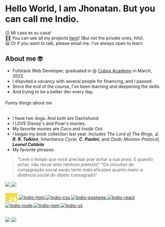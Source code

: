# Hello World, I am Jhonatan. But you can call me Indio.


 😉 Mi casa es su casa!
 <br/>
 👨‍💻 You can see all my projects <a href="https://github.com/IndioBR?tab=repositories" target='blank'>here</a>! (But not the private ones, hihi).
 <br/>
 😃 Or if you want to talk, please email me. I've always open to learn.


 ## About me 🤓
 
 - Fullstack Web Developer, graduated in @ <a href="https://www.cubos.academy/" target="_blank">Cubos Academy</a> in March, 2022.
 - I disputed a vacancy with several people for financing, and I passed.
 - Since the end of the course, I've been learning and deepening the skills.
 - And trying to be a better dev every day.

###### Funny things about me

 - I have two dogs. And both are Dachshund.
 - I LOVE Disney's and Pixar's movies.
 - My favorite movies are <i>Coco</i> and <i>Inside Out</i>.
 - I began my book collection last year. Includes <i>The Lord of The Rings, <strong>J. R. R. Tolkien</strong></i>, <i>Inheritance Cycle, <strong>C. Paolini</strong></i>, and <i>Ozob: Molotov Protocol, <strong>Leonel Caldela</strong></i>
 - My favorite phrases:

  >  "Leve o tempo que você precisar prar achar a sua praia. E quando achar, não recue ante nenhum pretexto"
  > "Os circuitos de consagração social serão tanto mais eficazes quanto maior a distância social do objeto consagrado"
 
 
 <div>
  <a href="https://github.com/IndioBR/">
  <img height="180em" src="https://github-readme-stats.vercel.app/api?username=IndioBR&show_icons=true&theme=dracula&include_all_commits=true&count_private=true"/>
  <img height="180em" src="https://github-readme-stats.vercel.app/api/top-langs/?username=IndioBR&layout=compact&langs_count=7&theme=dracula"/>
</div>
<div style="display: inline_block"><br>
  <img align="center" alt="Indio-JS" height="30" width="40" src="https://raw.githubusercontent.com/devicons/devicon/master/icons/javascript/javascript-plain.svg">
  <img align="center" alt="Indio-html" height="30" width="40" src="https://cdn.jsdelivr.net/gh/devicons/devicon/icons/html5/html5-original.svg" />
  <img align="center" alt="Indio-css" height="30" width="40" src="https://cdn.jsdelivr.net/gh/devicons/devicon/icons/css3/css3-original.svg" />
  <img align="center" alt="Indio-postgres" height="30" width="40" src="https://cdn.jsdelivr.net/gh/devicons/devicon/icons/postgresql/postgresql-original.svg" />
  <img align="center" alt="Indio-react" height="30" width="40" src="https://cdn.jsdelivr.net/gh/devicons/devicon/icons/react/react-original.svg" />
  <img align="center" alt="Indio-node" height="30" width="40" src="https://cdn.jsdelivr.net/gh/devicons/devicon/icons/nodejs/nodejs-original.svg" />
  <img align="center" alt="Indio-npm" height="30" width="40" src="https://cdn.jsdelivr.net/gh/devicons/devicon/icons/npm/npm-original-wordmark.svg" />
  <img align="center" alt="Indio-vs" height="30" width="40" src="https://cdn.jsdelivr.net/gh/devicons/devicon/icons/visualstudio/visualstudio-plain.svg" />
<div>

  ##
  
<div>
  <a href = "mailto:contact.jonatasdev@gmail.com"><img src="https://img.shields.io/badge/-Gmail-%23333?style=for-the-badge&logo=gmail&logoColor=white" target="_blank"></a>
  <a href="https://www.linkedin.com/in/devIndio" target="_blank"><img src="https://img.shields.io/badge/-LinkedIn-%230077B5?style=for-the-badge&logo=linkedin&logoColor=white" target="_blank"></a>
 <div>
